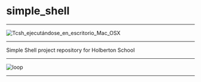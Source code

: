 # simple_shell
___
![Tcsh_ejecutándose_en_escritorio_Mac_OSX](https://user-images.githubusercontent.com/60362631/78510232-72339800-7759-11ea-881d-7ebcba88446e.png)
___
Simple Shell project repository for Holberton School
___
![loop](https://user-images.githubusercontent.com/60362631/78463494-f37c2380-76a2-11ea-8a9c-2faa25a5b0b6.gif)
___

